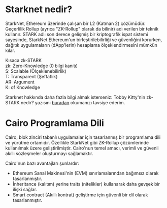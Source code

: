 # Starknet nedir?

StarkNet, Ethereum üzerinde çalışan bir L2 (Katman 2) çözümüdür. Geçerlilik Rollup (ayrıca "ZK-Rollup" olarak da bilinir) adı verilen bir teknik kullanır. STARK adlı son derece gelişmiş bir kriptografik ispat sistemi sayesinde, StarkNet Ethereum'un birleştirilebilirliği ve güvenliğini korurken, dağıtık uygulamaların (dApp'lerin) hesaplama ölçeklendirmesini mümkün kılar.

Kısaca zk-STARK  
zk: Zero-Knowledge (0 bilgi kanıtı)  
S: Scalable (Ölçeklenebilirlik)  
T: Transparent (Şeffaflık)  
AR: Argument  
K: of Knowledge  

Starknet hakkında daha fazla bilgi almak isterseniz:
Tobby Kitty'nin zk-STARK nedir? yazısını [buradan](https://tobbykitty.com/2022/03/19/zk-stark-nedir/) okumanızı tavsiye ederim.

# Cairo Programlama Dili

Cairo, blok zinciri tabanlı uygulamalar için tasarlanmış bir programlama dili ve yürütme ortamıdır. Özellikle StarkNet gibi ZK-Rollup çözümlerinde kullanılmak üzere geliştirilmiştir. Cairo'nun temel amacı, verimli ve güvenli akıllı sözleşmeler oluşturmayı sağlamaktır.

Cairo'nun bazı avantajları şunlardır:
* Ethereum Sanal Makinesi'nin (EVM) sınırlamalarından bağımsız olarak tasarlanmıştır.
* İnheritance (kalıtım) yerine traits (nitelikler) kullanarak daha gevşek bir ilişki sağlar.
* Smart contract (Akıllı kontrat) geliştirme için güvenli bir dil olarak tasarlanmıştır.